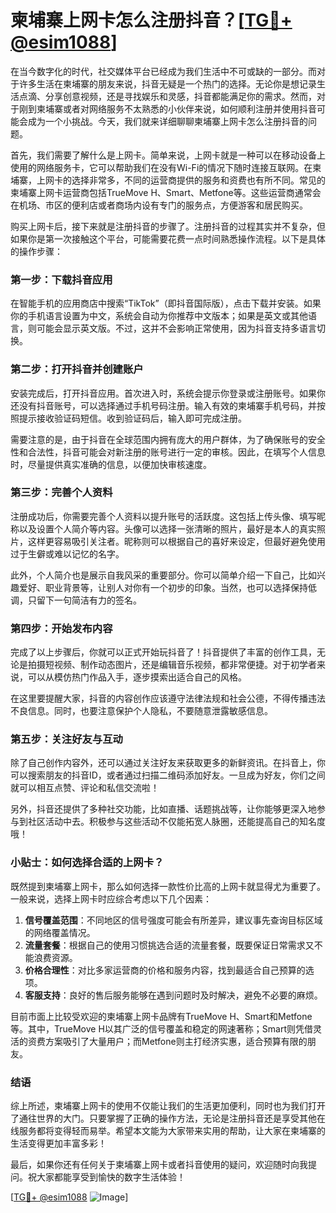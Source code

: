 # 柬埔寨上网卡怎么注册抖音？[[TG💪+ @esim1088](https://t.me/s/esim1088)]

在当今数字化的时代，社交媒体平台已经成为我们生活中不可或缺的一部分。而对于许多生活在柬埔寨的朋友来说，抖音无疑是一个热门的选择。无论你是想记录生活点滴、分享创意视频，还是寻找娱乐和灵感，抖音都能满足你的需求。然而，对于刚到柬埔寨或者对网络服务不太熟悉的小伙伴来说，如何顺利注册并使用抖音可能会成为一个小挑战。今天，我们就来详细聊聊柬埔寨上网卡怎么注册抖音的问题。

首先，我们需要了解什么是上网卡。简单来说，上网卡就是一种可以在移动设备上使用的网络服务卡，它可以帮助我们在没有Wi-Fi的情况下随时连接互联网。在柬埔寨，上网卡的选择非常多，不同的运营商提供的服务和资费也有所不同。常见的柬埔寨上网卡运营商包括TrueMove H、Smart、Metfone等。这些运营商通常会在机场、市区的便利店或者商场内设有专门的服务点，方便游客和居民购买。

购买上网卡后，接下来就是注册抖音的步骤了。注册抖音的过程其实并不复杂，但如果你是第一次接触这个平台，可能需要花费一点时间熟悉操作流程。以下是具体的操作步骤：

### 第一步：下载抖音应用

在智能手机的应用商店中搜索“TikTok”（即抖音国际版），点击下载并安装。如果你的手机语言设置为中文，系统会自动为你推荐中文版本；如果是英文或其他语言，则可能会显示英文版。不过，这并不会影响正常使用，因为抖音支持多语言切换。

### 第二步：打开抖音并创建账户

安装完成后，打开抖音应用。首次进入时，系统会提示你登录或注册账号。如果你还没有抖音账号，可以选择通过手机号码注册。输入有效的柬埔寨手机号码，并按照提示接收验证码短信。收到验证码后，输入即可完成注册。

需要注意的是，由于抖音在全球范围内拥有庞大的用户群体，为了确保账号的安全性和合法性，抖音可能会对新注册的账号进行一定的审核。因此，在填写个人信息时，尽量提供真实准确的信息，以便加快审核速度。

### 第三步：完善个人资料

注册成功后，你需要完善个人资料以提升账号的活跃度。这包括上传头像、填写昵称以及设置个人简介等内容。头像可以选择一张清晰的照片，最好是本人的真实照片，这样更容易吸引关注者。昵称则可以根据自己的喜好来设定，但最好避免使用过于生僻或难以记忆的名字。

此外，个人简介也是展示自我风采的重要部分。你可以简单介绍一下自己，比如兴趣爱好、职业背景等，让别人对你有一个初步的印象。当然，也可以选择保持低调，只留下一句简洁有力的签名。

### 第四步：开始发布内容

完成了以上步骤后，你就可以正式开始玩抖音了！抖音提供了丰富的创作工具，无论是拍摄短视频、制作动态图片，还是编辑音乐视频，都非常便捷。对于初学者来说，可以从模仿热门作品入手，逐步摸索出适合自己的风格。

在这里要提醒大家，抖音的内容创作应该遵守法律法规和社会公德，不得传播违法不良信息。同时，也要注意保护个人隐私，不要随意泄露敏感信息。

### 第五步：关注好友与互动

除了自己创作内容外，还可以通过关注好友来获取更多的新鲜资讯。在抖音上，你可以搜索朋友的抖音ID，或者通过扫描二维码添加好友。一旦成为好友，你们之间就可以相互点赞、评论和私信交流啦！

另外，抖音还提供了多种社交功能，比如直播、话题挑战等，让你能够更深入地参与到社区活动中去。积极参与这些活动不仅能拓宽人脉圈，还能提高自己的知名度哦！

### 小贴士：如何选择合适的上网卡？

既然提到柬埔寨上网卡，那么如何选择一款性价比高的上网卡就显得尤为重要了。一般来说，选择上网卡时应综合考虑以下几个因素：

1. **信号覆盖范围**：不同地区的信号强度可能会有所差异，建议事先查询目标区域的网络覆盖情况。
2. **流量套餐**：根据自己的使用习惯挑选合适的流量套餐，既要保证日常需求又不能浪费资源。
3. **价格合理性**：对比多家运营商的价格和服务内容，找到最适合自己预算的选项。
4. **客服支持**：良好的售后服务能够在遇到问题时及时解决，避免不必要的麻烦。

目前市面上比较受欢迎的柬埔寨上网卡品牌有TrueMove H、Smart和Metfone等。其中，TrueMove H以其广泛的信号覆盖和稳定的网速著称；Smart则凭借灵活的资费方案吸引了大量用户；而Metfone则主打经济实惠，适合预算有限的朋友。

### 结语

综上所述，柬埔寨上网卡的使用不仅能让我们的生活更加便利，同时也为我们打开了通往世界的大门。只要掌握了正确的操作方法，无论是注册抖音还是享受其他在线服务都将变得轻而易举。希望本文能为大家带来实用的帮助，让大家在柬埔寨的生活变得更加丰富多彩！

最后，如果你还有任何关于柬埔寨上网卡或者抖音使用的疑问，欢迎随时向我提问。祝大家都能享受到愉快的数字生活体验！

[[TG💪+ @esim1088](https://t.me/s/esim1088) ![Image](https://i.postimg.cc/4NQfJmqS/Snipaste-2025-05-13-00-14-12.png)]